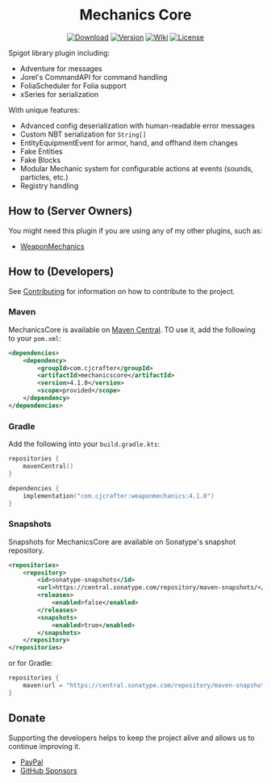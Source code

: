 <div align="center">

# Mechanics Core

[![Download](https://img.shields.io/github/downloads/WeaponMechanics/MechanicsCore/total?color=green)](https://github.com/WeaponMechanics/MechanicsCore/releases/latest)
[![Version](https://img.shields.io/github/v/release/WeaponMechanics/MechanicsCore?include_prereleases&label=version)](https://github.com/WeaponMechanics/MechanicsCore/releases/latest)
[![Wiki](https://img.shields.io/badge/-wiki%20-blueviolet)](https://cjcrafter.gitbook.io/core/)
[![License](https://img.shields.io/github/license/WeaponMechanics/MechanicsCore)](https://github.com/WeaponMechanics/MechanicsCore/blob/master/LICENSE)

</div>

Spigot library plugin including:
- Adventure for messages
- Jorel's CommandAPI for command handling
- FoliaScheduler for Folia support
- xSeries for serialization

With unique features:
- Advanced config deserialization with human-readable error messages
- Custom NBT serialization for `String[]`
- EntityEquipmentEvent for armor, hand, and offhand item changes
- Fake Entities
- Fake Blocks
- Modular Mechanic system for configurable actions at events (sounds, particles, etc.)
- Registry handling

## How to (Server Owners)
You might need this plugin if you are using any of my other plugins, such as:
- [WeaponMechanics](https://github.com/WeaponMechanics/WeaponMechanics)

## How to (Developers)
See [Contributing](https://github.com/weaponmechanics/mechanicsmain/contribute) for information on how to contribute to the project.

### Maven
MechanicsCore is available on [Maven Central](https://central.sonatype.com/artifact/com.cjcrafter/mechanicscore).
TO use it, add the following to your `pom.xml`:
```xml
<dependencies>
    <dependency>
        <groupId>com.cjcrafter</groupId>
        <artifactId>mechanicscore</artifactId>
        <version>4.1.0</version>
        <scope>provided</scope>
    </dependency>
</dependencies>
```

### Gradle
Add the following into your `build.gradle.kts`:
```kotlin
repositories {
    mavenCentral()
}

dependencies {
    implementation("com.cjcrafter:weaponmechanics:4.1.0")
}
```

### Snapshots
Snapshots for MechanicsCore are available on Sonatype's snapshot repository.
```xml
<repositories>
    <repository>
        <id>sonatype-snapshots</id>
        <url>https://central.sonatype.com/repository/maven-snapshots/</url>
        <releases>
            <enabled>false</enabled>
        </releases>
        <snapshots>
            <enabled>true</enabled>
        </snapshots>
    </repository>
</repositories>
```
or for Gradle:
```kotlin
repositories {
    maven(url = "https://central.sonatype.com/repository/maven-snapshots/")
}
```

## Donate
Supporting the developers helps to keep the project alive and allows us to continue improving it.

* [PayPal](https://www.paypal.com/paypalme/cjcrafter)
* [GitHub Sponsors](https://github.com/sponsors/CJCrafter/)
